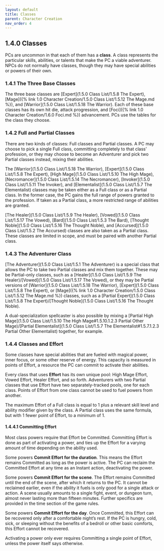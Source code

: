 ```yaml
---
layout: default
title: Classes
parent: Character Creation
nav_order: 4
---
```


## 1.4.0 Classes

PCs are uncommon in that each of them has a **class**.
A class represents the particular skills, abilities, or talents that make the PC a viable adventurer.
NPCs do not normally have classes, though they may have special abilities or powers of their own.

### 1.4.1 The Three Base Classes

The three base classes are [Expert](1.5.0 Class List/1.5.8 The Expert), [Mage]({% link 1.0 Character Creation/1.5.0 Class List/1.5.12 The Mage.md %}), and [Warrior](1.5.0 Class List/1.5.18 The Warrior).
Each of these base classes has its own hit die, attack progression, and [Foci]({% link 1.0 Character Creation/1.6.0 Foci.md %}) advancement.
PCs use the tables for the class they choose.

### 1.4.2 Full and Partial Classes

There are two kinds of classes: Full classes and Partial classes.
A PC may choose to pick a single Full class, committing completely to that class’ profession, or they may choose to become an Adventurer and pick two Partial classes instead, mixing their abilities.

The [Warrior](1.5.0 Class List/1.5.18 The Warrior), [Expert](1.5.0 Class List/1.5.8 The Expert), [High Mage](1.5.0 Class List/1.5.10 The High Mage), [Necromancer](1.5.0 Class List/1.5.14 The Necromancer), [Invoker](1.5.0 Class List/1.5.11 The Invoker), and [Elementalist](1.5.0 Class List/1.5.7 The Elementalist) classes may be taken either as a Full class or as a Partial class.
In the former case, the PC gains the full range of powers granted to the profession.
If taken as a Partial class, a more restricted range of abilities are granted.

[The Healer](1.5.0 Class List/1.5.9 The Healer), [Vowed](1.5.0 Class List/1.5.17 The Vowed), [Bard](1.5.0 Class List/1.5.3 The Bard), [Thought Noble](1.5.0 Class List/1.5.16 The Thought Noble), and [Accursed](1.5.0 Class List/1.5.2 The Accursed) classes are also taken as a Partial class.
These classes are limited in scope, and must be paired with another Partial class.

### 1.4.3 The Adventurer Class

[The Adventurer](1.5.0 Class List/1.5.1 The Adventurer) is a special class that allows the PC to take two Partial classes and mix them together.
These may be Partial-only classes, such as a [Healer](1.5.0 Class List/1.5.9 The Healer)/[Vowed](1.5.0 Class List/1.5.17 The Vowed), or they may be Partial versions of [Warrior](1.5.0 Class List/1.5.18 The Warrior), [Expert](1.5.0 Class List/1.5.8 The Expert), or [Mage]({% link 1.0 Character Creation/1.5.0 Class List/1.5.12 The Mage.md %}) classes, such as a [Partial Expert](1.5.0 Class List/1.5.8 The Expert)/[Thought Noble](1.5.0 Class List/1.5.16 The Thought Noble).

A dual-specialization spellcaster is also possible by mixing a [Partial High Mage](1.5.0 Class List/1.5.10 The High Mage#1.5.10.1.2.3 Partial Other Mage)/[Partial Elementalist](1.5.0 Class List/1.5.7 The Elementalist#1.5.7.1.2.3 Partial Other Elementalist) together, for example.

### 1.4.4 Classes and Effort

Some classes have special abilities that are fueled with magical power, inner focus, or some other reserve of energy.
This capacity is measured in points of Effort, a resource the PC can commit to activate their abilities.

Every class that uses **Effort** has its own unique pool: High Mage Effort, Vowed Effort, Healer Effort, and so forth.
Adventurers with two Partial classes that use Effort have two separately-tracked pools, one for each class.
Points of Effort from one class cannot be used to fuel powers from another.

The maximum Effort of a Full class is equal to 1 plus a relevant skill level and ability modifier given by the class.
A Partial class uses the same formula, but with 1 fewer point of Effort, to a minimum of 1.

#### 1.4.4.1 Committing Effort

Most class powers require that Effort be Committed.
Committing Effort is done as part of activating a power, and ties up the Effort for a varying amount of time depending on the ability used.

Some powers **Commit Effort for the duration**.
This means the Effort remains Committed as long as the power is active.
The PC can reclaim the Committed Effort at any time as an Instant action, deactivating the power.

Some powers **Commit Effort for the scene**.
The Effort remains Committed until the end of the scene, after which it returns to the PC.
It cannot be reclaimed earlier, even if the ability it fuels is only good for a single attack or action.
A scene usually amounts to a single fight, event, or dungeon turn, almost never lasting more than fifteen minutes.
Further specifics are provided in the time section of the game rules.

Some powers **Commit Effort for the day**.
Once Committed, this Effort can be recovered only after a comfortable night’s rest.
If the PC is hungry, cold, sick, or sleeping without the benefits of a bedroll or other basic comforts, this Effort cannot be recovered.

Activating a power only ever requires Committing a single point of Effort, unless the power itself says otherwise.
